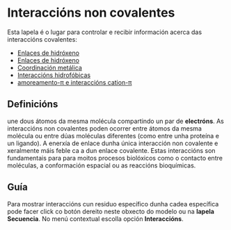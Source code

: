 # Interaccións non covalentes
Esta lapela é o lugar para controlar e recibir información acerca das interaccións covalentes:
* [Enlaces de hidróxeno](contacts-hbond)
* [Enlaces de hidróxeno](contacts-saltbridge)
* [Coordinación metálica](contacts-metal)
* [Interaccións hidrofóbicas](contacts-hydrophobic)
* [amoreamento-π e interaccións cation-π](contacts-pi)

## Definicións
une dous átomos da mesma molécula compartindo un par de **electróns**. As interaccións non covalentes poden ocorrer entre átomos da mesma molécula ou entre dúas moléculas diferentes (como entre unha proteína e un ligando). A enerxía de enlace dunha única interacción non covalente e xeralmente máis feble ca a dun enlace covalente. Estas interaccións son fundamentais para para moitos procesos biolóxicos como o contacto entre moléculas, a conformación espacial ou as reaccións bioquímicas.

## Guía
Para mostrar interaccións cun residuo específico dunha cadea específica pode facer click co botón dereito neste obxecto do modelo ou na **lapela Secuencia**. No menú contextual escolla opción **Interaccións**.
